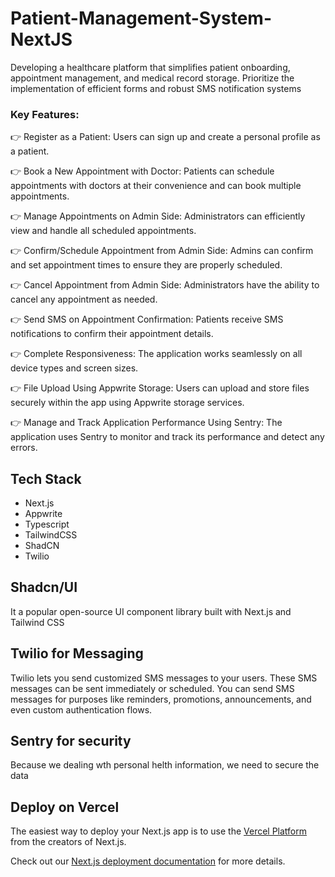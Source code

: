 # Patient-Management-System-NextJS

Developing a healthcare platform that simplifies patient onboarding, appointment management, and medical record storage. Prioritize the implementation of efficient forms and robust SMS notification systems


### Key Features:

👉 Register as a Patient: Users can sign up and create a personal profile as a patient.

👉 Book a New Appointment with Doctor: Patients can schedule appointments with doctors at their convenience and can book multiple appointments.

👉 Manage Appointments on Admin Side: Administrators can efficiently view and handle all scheduled appointments.

👉 Confirm/Schedule Appointment from Admin Side: Admins can confirm and set appointment times to ensure they are properly scheduled.

👉 Cancel Appointment from Admin Side: Administrators have the ability to cancel any appointment as needed.

👉 Send SMS on Appointment Confirmation: Patients receive SMS notifications to confirm their appointment details.

👉 Complete Responsiveness: The application works seamlessly on all device types and screen sizes.

👉 File Upload Using Appwrite Storage: Users can upload and store files securely within the app using Appwrite storage services.

👉 Manage and Track Application Performance Using Sentry: The application uses Sentry to monitor and track its performance and detect any errors. 

## Tech Stack
* Next.js
* Appwrite
* Typescript
* TailwindCSS
* ShadCN
* Twilio

## Shadcn/UI
It a popular open-source UI component library built with Next.js and Tailwind CSS

 ## Twilio for Messaging
Twilio lets you send customized SMS messages to your users. These SMS messages can be sent immediately or scheduled. You can send SMS messages for purposes like reminders, promotions, announcements, and even custom authentication flows.

## Sentry for security
Because we dealing wth personal helth information, we need to secure the data


## Deploy on Vercel

The easiest way to deploy your Next.js app is to use the [Vercel Platform](https://vercel.com/new?utm_medium=default-template&filter=next.js&utm_source=create-next-app&utm_campaign=create-next-app-readme) from the creators of Next.js.

Check out our [Next.js deployment documentation](https://nextjs.org/docs/app/building-your-application/deploying) for more details.

